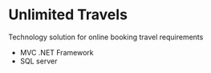 # Unlimited Travels
 Technology solution for online booking travel requirements

- MVC .NET Framework
- SQL server
